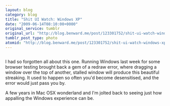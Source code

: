 ```yaml
---
layout: blog
category: blog
title: "Shit UI Watch: Windows XP"
date: "2009-06-14T08:10:00+0000"
original_service: tumblr
original_url: "http://blog.benward.me/post/123301752/shit-ui-watch-windows-xp-i-had-so-forgotten-all"
tumblr_post_type: photo
atomid: "http://blog.benward.me/post/123301752/shit-ui-watch-windows-xp-i-had-so-forgotten-all"
---
```

<figure class="photo">
  <img src="http://benward.me/res/tumblr/media/123301752/0.jpg" alt="">
</figure>

I had so forgotten all about this one. Running Windows last week for some browser testing brought back a gem of a redraw error, where dragging a window over the top of another, stalled window will produce this beautiful streaking. It used to happen so often you'd become desensitised, and the error would just pass you by.

A few years in Mac OSX wonderland and I'm jolted back to seeing just how appalling the Windows experience can be.